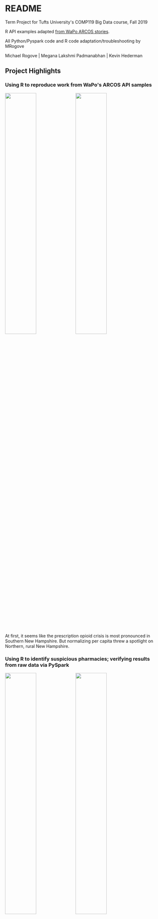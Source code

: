 # README
Term Project for Tufts University's COMP119 Big Data course, Fall 2019

R API examples adapted [from WaPo ARCOS stories](https://wpinvestigative.github.io/arcos/).

All Python/Pyspark code and R code adaptation/troubleshooting by MRogove

Michael Rogove | Megana Lakshmi Padmanabhan | Kevin Hederman

Project Highlights
----

### Using R to reproduce work from WaPo's ARCOS API samples

<img src="https://user-images.githubusercontent.com/7624639/71302473-42fb4580-2379-11ea-9a24-ab07d9c57d71.png" width="45%"></img> <img src="https://user-images.githubusercontent.com/7624639/71302474-42fb4580-2379-11ea-9205-68d59844ab20.png" width="45%"></img> 

At first, it seems like the prescription opioid crisis is most pronounced in Southern New Hampshire. But normalizing per capita threw a spotlight on Northern, rural New Hampshire.

### Using R to identify suspicious pharmacies; verifying results from raw data via PySpark

<img src="https://user-images.githubusercontent.com/7624639/71302475-42fb4580-2379-11ea-904e-85699768bb13.png" width="45%"></img> <img src="https://user-images.githubusercontent.com/7624639/71302498-7938c500-2379-11ea-8f68-8ed904e0c46f.PNG" width="45%"></img>

Clearly, something is fishy in Coos County, particularly in its Rite Aid pharmacies.

### Draft Queries to Dive Deeper into Raw Opioid Data; Python to blend results with Social Vulnerability Index

 <img src="https://user-images.githubusercontent.com/7624639/71302499-7938c500-2379-11ea-8e10-044c7188bec2.PNG" width="45%"></img> <img src="https://user-images.githubusercontent.com/7624639/71302479-4db5da80-2379-11ea-91f5-bbee836e47d9.png" width="45%"></img> 
 
Here, we show who the most suspicious pharmacy bought from (doubled their McKesson orders in just 7 years; added a major oxycodone souce from Eckerd). We also can see that the flood of prescription opioids correlates with **rural, poorer counties with higher disability rates**.

----
## What files are here?
Five groups:

1. **Main Presentation** (.pptx file).
2. R analysis of API data.
3. PySpark analysis of raw ARCOS data.
4. SVI data and analysis.
5. *(Bonus: QGIS and related files)*
----
## 1. Main Presentation
This is what we will mostly use during final presentation. **START HERE.**

- **COMP119F19OpioidTermProject.pptx**

----
## 2. R analysis of API data.
Jupyter notebook: "OpioidProjectNotebook"

You only need to view one of these files, in order of preference:

1. **ROpioidProjectNotebook.html**
2. ROpioidProjectNotebook.ipynb
3. .pdf (just in case)

----
## 3. PySpark analysis of ARCOS data.
Jupyter notebook.

You only need to view one of these files, in order of preference:

1. **PySparkOpioidProjectNotebook.html**
2. PySparkOpioidProjectNotebook.ipynb
3. .pdf (just in case)

----
## 4. SVI Data and Analysis
Jupyter notebook and an excel file.

Excel file contains pivot tables and comparisons:
**NewHampshireSVI_analysis.xlsx**

How we generated plot/correlation matrix:
1. **NH_county_summary.html**
3. NH_county_summary.pdf (just in case)

----
## 5. QGIS files
- zipped separately

If you are a journalist or researcher in New Hampshire or who wants to expand on this research more generally nation-wide, let us know and we can add more color on how to do this quickly and cheaply using Google Cloud Platform.
